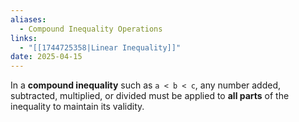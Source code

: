 ```yaml
---
aliases:
  - Compound Inequality Operations
links:
  - "[[1744725358|Linear Inequality]]"
date: 2025-04-15
---
```

In a **compound inequality** such as `a < b < c`, any number added, subtracted, multiplied, or divided must be applied to **all parts** of the inequality to maintain its validity.